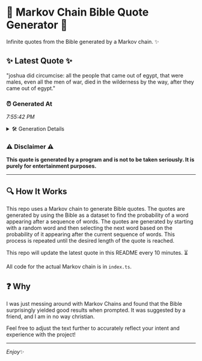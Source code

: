 # 📖 Markov Chain Bible Quote Generator 📖

Infinite quotes from the Bible generated by a Markov chain. ✨

## ✨ Latest Quote ✨
"joshua did circumcise: all the people that came out of egypt, that were males, even all the men of war, died in the wilderness by the way, after they came out of egypt."

### ⏰ Generated At
*7:55:42 PM*

<details>
    <summary>🛠️ Generation Details</summary>
    <p>
        <strong>🌱 Seed:</strong> joshua<br>
        <strong>🔄 Iterations:</strong> 32<br>
        <strong>📜 Context History:</strong><br>[ joshua ]: did<br>[ joshua, did ]: circumcise:<br>[ joshua, did, circumcise: ]: all<br>[ joshua, did, circumcise:, all ]: the<br>[ joshua, did, circumcise:, all, the ]: people<br>[ joshua, did, circumcise:, all, the, people ]: that<br>[ did, circumcise:, all, the, people, that ]: came<br>[ circumcise:, all, the, people, that, came ]: out<br>[ all, the, people, that, came, out ]: of<br>[ the, people, that, came, out, of ]: egypt,<br>[ people, that, came, out, of, egypt, ]: that<br>[ that, came, out, of, egypt,, that ]: were<br>[ came, out, of, egypt,, that, were ]: males,<br>[ out, of, egypt,, that, were, males, ]: even<br>[ of, egypt,, that, were, males,, even ]: all<br>[ egypt,, that, were, males,, even, all ]: the<br>[ that, were, males,, even, all, the ]: men<br>[ were, males,, even, all, the, men ]: of<br>[ males,, even, all, the, men, of ]: war,<br>[ even, all, the, men, of, war, ]: died<br>[ all, the, men, of, war,, died ]: in<br>[ the, men, of, war,, died, in ]: the<br>[ men, of, war,, died, in, the ]: wilderness<br>[ of, war,, died, in, the, wilderness ]: by<br>[ war,, died, in, the, wilderness, by ]: the<br>[ died, in, the, wilderness, by, the ]: way,<br>[ in, the, wilderness, by, the, way, ]: after<br>[ the, wilderness, by, the, way,, after ]: they<br>[ wilderness, by, the, way,, after, they ]: came<br>[ by, the, way,, after, they, came ]: out<br>[ the, way,, after, they, came, out ]: of<br>[ way,, after, they, came, out, of ]: egypt.<br>
    </p>
</details>

### ⚠️ Disclaimer ⚠️
**This quote is generated by a program and is not to be taken seriously. It is purely for entertainment purposes.**

---

## 🔍 How It Works

This repo uses a Markov chain to generate Bible quotes. The quotes are generated by using the Bible as a dataset to find the probability of a word appearing after a sequence of words. The quotes are generated by starting with a random word and then selecting the next word based on the probability of it appearing after the current sequence of words. This process is repeated until the desired length of the quote is reached.

This repo will update the latest quote in this README every 10 minutes. ⏳

All code for the actual Markov chain is in `index.ts`.

## ❓ Why

I was just messing around with Markov Chains and found that the Bible surprisingly yielded good results when prompted. 
It was suggested by a friend, and I am in no way christian.

Feel free to adjust the text further to accurately reflect your intent and experience with the project!

---

*Enjoy*✨
